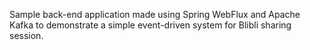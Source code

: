 Sample back-end application made using Spring WebFlux and Apache Kafka to demonstrate a simple event-driven system for Blibli sharing session.
